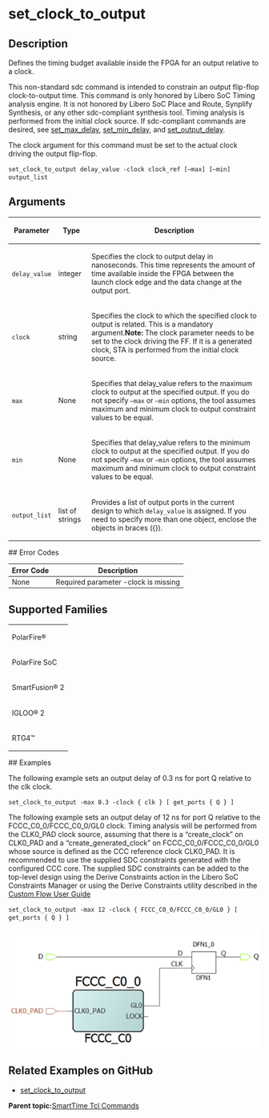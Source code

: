 # set\_clock\_to\_output

## Description

Defines the timing budget available inside the FPGA for an output relative to a clock.

This non-standard sdc command is intended to constrain an output flip-flop clock-to-output time. This command is only honored by Libero SoC Timing analysis engine. It is not honored by Libero SoC Place and Route, Synplify Synthesis, or any other sdc-compliant synthesis tool. Timing analysis is performed from the initial clock source. If sdc-compliant commands are desired, see [set\_max\_delay](GUID-CDCFAAE7-BB67-4F0A-9E54-88F759325E05.md), [set\_min\_delay](GUID-244CC545-2A74-4548-8861-D493EAB878BA.md), and [set\_output\_delay](GUID-49ECB461-9EA4-4725-9F17-20ED7C4A216C.md).

The clock argument for this command must be set to the actual clock driving the output flip-flop.

```
set_clock_to_output delay_value -clock clock_ref [–max] [–min] output_list
```

## Arguments

<table id="GUID-8039BCE9-0680-4D7B-B5E9-61118B8BFFF9"><thead><tr><th>

Parameter

</th><th>

Type

</th><th>

Description

</th></tr></thead><tbody><tr><td>

`delay_value`

</td><td>

integer

</td><td>

Specifies the clock to output delay in nanoseconds. This time represents the amount of time available inside the FPGA between the launch clock edge and the data change at the output port.

</td></tr><tr><td>

`clock`

</td><td>

string

</td><td>

Specifies the clock to which the specified clock to output is related. This is a mandatory argument.**Note:** The clock parameter needs to be set to the clock driving the FF. If it is a generated clock, STA is performed from the initial clock source.

</td></tr><tr><td>

`max`

</td><td>

None

</td><td>

Specifies that delay\_value refers to the maximum clock to output at the specified output. If you do not specify `–max` or `–min` options, the tool assumes maximum and minimum clock to output constraint values to be equal.

</td></tr><tr><td>

`min`

</td><td>

None

</td><td>

Specifies that delay\_value refers to the minimum clock to output at the specified output. If you do not specify `–max` or `–min` options, the tool assumes maximum and minimum clock to output constraint values to be equal.

</td></tr><tr><td>

`output_list`

</td><td>

list of strings

</td><td>

Provides a list of output ports in the current design to which `delay_value` is assigned. If you need to specify more than one object, enclose the objects in braces \(\{\}\).

</td></tr></tbody>
</table>## Error Codes

|Error Code|Description|
|----------|-----------|
|None|Required parameter -clock is missing|

## Supported Families

<table id="GUID-56F9E300-6CAB-48D0-9D92-B4EC8F62D904"><tbody><tr><td>

PolarFire®

</td></tr><tr><td>

PolarFire SoC

</td></tr><tr><td>

SmartFusion® 2

</td></tr><tr><td>

IGLOO® 2

</td></tr><tr><td>

RTG4™

</td></tr></tbody>
</table>## Examples

The following example sets an output delay of 0.3 ns for port Q relative to the clk clock.

```
set_clock_to_output -max 0.3 -clock { clk } [ get_ports { Q } ]
```

The following example sets an output delay of 12 ns for port Q relative to the FCCC\_C0\_0/FCCC\_C0\_0/GL0 clock. Timing analysis will be performed from the CLK0\_PAD clock source, assuming that there is a “create\_clock” on CLK0\_PAD and a “create\_generated\_clock” on FCCC\_C0\_0/FCCC\_C0\_0/GL0 whose source is defined as the CCC reference clock CLK0\_PAD. It is recommended to use the supplied SDC constraints generated with the configured CCC core. The supplied SDC constraints can be added to the top-level design using the Derive Constraints action in the Libero SoC Constraints Manager or using the Derive Constraints utility described in the [Custom Flow User Guide](https://coredocs.s3.amazonaws.com/Libero/2025_1/Tool/libero_custom_flow_ug.pdf)

``` {#CODEBLOCK_RZW_RBD_3YB}
set_clock_to_output -max 12 -clock { FCCC_C0_0/FCCC_C0_0/GL0 } [ get_ports { Q } ]
```

![](GUID-5E877D49-2DDF-4BA0-9B13-019EAA04B721-low.png)

## Related Examples on GitHub

-   [set\_clock\_to\_output](https://github.com/MicrochipTech/Libero-SoC-Design-Suite-Tcl-Examples/tree/basic_tcl_examples/SmartTime/set_clock_to_output)

**Parent topic:**[SmartTime Tcl Commands](GUID-96623DD0-9D90-4AFA-90C3-B2BAEEE15670.md)


